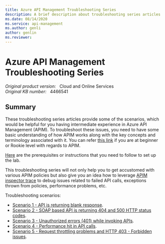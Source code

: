 ```yaml
---
title: Azure API Management Troubleshooting Series
description: A brief description about troubleshooting series articles for API Management (APIM).
ms.date: 08/14/2020
ms.service: api-management
ms.author: genli
author: genlin
ms.reviewer: 
---
```

# Azure API Management Troubleshooting Series

_Original product version:_ &nbsp; Cloud and Online Services  
_Original KB number:_ &nbsp; 4466541

## Summary

These troubleshooting series articles provide some of the scenarios, which would be helpful for you having intermediate experience in Azure API Management (APIM). To troubleshoot these issues, you need to have some basic understanding of how APIM works along with the key concepts and terminology associated with it. You can refer [this link](/azure/api-management/api-management-key-concepts) if you are at beginner or Rookie level with regards to APIM.

[Here](https://github.com/prchanda/apimlab) are the prerequisites or instructions that you need to follow to set up the lab.

This troubleshooting series will not only help you to get accustomed with various APIM policies but also give you an idea how to leverage [APIM inspector trace](/azure/api-management/api-management-howto-api-inspector) to debug issues related to failed API calls, exceptions thrown from policies, performance problems, etc.

Troubleshooting scenarios:

- [Scenario 1 - API is returning blank response](api-return-blank-response.md).
- [Scenario 2 - SOAP based API is returning 404 and 500 HTTP status codes](soap-based-api-return-404-http-code.md).
- [Scenario 3 - Unauthorized errors (401) while invoking APIs](unauthorized-errors-invoke-apis.md).
- [Scenario 4 - Performance hit in API calls](performance-hit-api-calls.md).
- [Scenario 5 - Request throttling problems and HTTP 403 - Forbidden issues](request-throttling-http-403.md).
